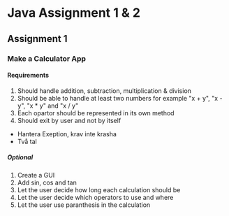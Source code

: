 # Java Assignment 1 & 2

## Assignment 1
### Make a Calculator App
#### Requirements
1. Should handle addition, subtraction, multiplication & division
2. Should be able to handle at least two numbers for example "x + y", "x - y", "x * y" and "x / y"
3. Each opartor should be represented in its own method
4. Should exit by user and not by itself

* Hantera Exeption, krav inte krasha
* Två tal
##### Optional
1. Create a GUI
2. Add sin, cos and tan
3. Let the user decide how long each calculation should be
4. Let the user decide which operators to use and where
5. Let the user use paranthesis in the calculation
